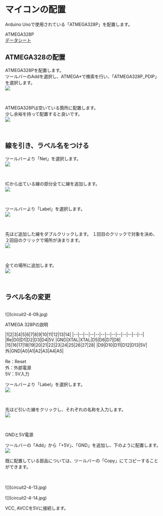 # マイコンの配置

Arduino Unoで使用されている「ATMEGA328P」を配置します。

ATMEGA328P
<br>
[データシート](
http://www.atmel.com/images/Atmel-8271-8-bit-AVR-Microcontroller-ATmega48A-48PA-88A-88PA-168A-168PA-328-328P_datasheet_Complete.pdf)


## ATMEGA328の配置


ATMEGA328Pを配置します。
<br>
ツールバーのAddを選択し、ATMEGA*で検索を行い、「ATMEGA328P_PDIP」を選択します。
<br>
![](circuit2-4-02.jpg)

<br>

ATMEGA328Pは空いている箇所に配置します。
<br>
少し余裕を持って配置すると良いです。
<br>
![](circuit2-4-03.jpg)

<br>


## 線を引き、ラベル名をつける

ツールバーより「Net」を選択します。
<br>
![](circuit2-4-04.jpg)

<br>

ICから出ている線の部分全てに線を追加します。
<br>
![](circuit2-4-05.jpg)

<br>

ツールバーより「Label」を選択します。
<br>
![](circuit2-4-06.jpg)

<br>

先ほど追加した線をダブルクリックします。
１回目のクリックで対象を決め、２回目のクリックで場所が決まります。
<br>
![](circuit2-4-07.jpg)

<br>

全ての場所に追加します。
<br>
![](circuit2-4-08.jpg)

<br>



## ラベル名の変更

<br>
![](circuit2-4-09.jpg)

<br>

ATMEGA 328Pの説明

|1|2|3|4|5|6|7|8|9|10|11|12|13|14|
|--|--|--|--|--|--|--|--|--|--|--|--|--|
|Re|D0|D1|D2|D3|D4|5V   |GND|XTAL|XTAL|D5|D6|D7|D8|
|15|16|17|18|19|20|21|22|23|24|25|26|27|28|
|D9|D10|D11|D12|D13|5V|外|GND|A0|A1|A2|A3|A4|A5|

Re：Reset
<br>
外：外部電源
<br>
5V：5V入力

ツールバーより「Label」を選択します。
<br>
![](circuit2-4-10.jpg)

<br>

先ほど引いた線をクリックし、それぞれの名称を入力します。
<br>
![](circuit2-4-11.jpg)

<br>


GNDと5V電源

ツールバーの「Add」から「+5V」、「GND」を追加し、下のように配置します。
<br>
![](circuit2-4-12.jpg)

既に配置している部品については、ツールバーの「Copy」にてコピーすることができます。


<br>

<br>
![](circuit2-4-13.jpg)

<br>

<br>
![](circuit2-4-14.jpg)

<br>



VCC, AVCCを5Vに接続します。














